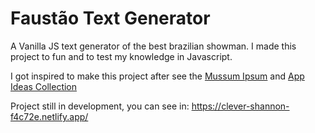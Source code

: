 # Faustão Text Generator

A Vanilla JS text generator of the best brazilian showman. I made this project to fun and to test my knowledge in Javascript.

I got inspired to make this project after see the <a href="https://github.com/diegofelipece/mussum-ipsum">Mussum Ipsum</a> and <a href="https://github.com/florinpop17/app-ideas">App Ideas Collection</a>

Project still in development, you can see in: https://clever-shannon-f4c72e.netlify.app/

